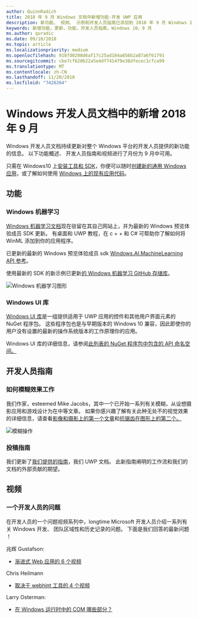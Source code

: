 ```yaml
---
author: QuinnRadich
title: 2018 年 9 月 Windows 文档中新增功能-开发 UWP 应用
description: 新功能、 视频、 示例和开发人员指南已添加到 2018 年 9 月 Windows 10 开发人员文档。
keywords: 新增功能，更新，功能，开发人员指南，Windows 10，9 月
ms.author: quradic
ms.date: 09/10/2018
ms.topic: article
ms.localizationpriority: medium
ms.openlocfilehash: 918fd0208d6af17c25ad184a856b2a87a6f61791
ms.sourcegitcommit: cbe7cf620622a5e4df7414f9e38dfecec1cfca99
ms.translationtype: MT
ms.contentlocale: zh-CN
ms.lasthandoff: 11/20/2018
ms.locfileid: "7426264"
---
```

# <a name="whats-new-in-the-windows-developer-docs-in-september-2018"></a>Windows 开发人员文档中的新增 2018 年 9 月

Windows 开发人员文档持续更新对整个 Windows 平台的开发人员提供的新功能的信息。 以下功能概述、 开发人员指南和视频进行了月份为 9 月中可用。

只需在 Windows10 上[安装工具和 SDK](http://go.microsoft.com/fwlink/?LinkId=821431)，你便可以随时[创建新的通用 Windows 应用](../get-started/create-uwp-apps.md)，或了解如何使用 [Windows 上的现有应用代码](../porting/index.md)。

## <a name="features"></a>功能

### <a name="windows-machine-learning"></a>Windows 机器学习

[Windows 机器学习文档](https://docs.microsoft.com/windows/ai/)现在驻留在其自己网站上，并为最新的 Windows 预览体验成员 SDK 更新。 有桌面和 UWP 教程，在 c + + 和 C# 可帮助你了解如何将 WinML 添加到你的应用程序。

已更新的最新的 Windows 预览体验成员 sdk [Windows.AI.MachineLearning API 参考](https://docs.microsoft.com/uwp/api/windows.ai.machinelearning)。

使用最新的 SDK 的新示例已更新[的 Windows 机器学习 GitHub 存储库](https://github.com/Microsoft/Windows-Machine-Learning)。

![Windows 机器学习图形](images/winml-graphic.png)

### <a name="windows-ui-library"></a>Windows UI 库

[Windows UI 库](https://aka.ms/winui-docs)是一组提供适用于 UWP 应用的控件和其他用户界面元素的 NuGet 程序包。 这些程序包也是与早期版本的 Windows 10 兼容，因此即使你的用户没有设置的最新的操作系统版本的工作原理你的应用。

Windows UI 库的详细信息，请参阅[此列表的 NuGet 程序包中包含的 API 命名空间。](https://docs.microsoft.com/uwp/api/overview/winui/)

## <a name="developer-guidance"></a>开发人员指南

### <a name="how-blur-effects-work"></a>如何模糊效果工作

我们作家，esteemed Mike Jacobs，其中一个已开始一系列有关模糊，从设想摄影应用和游戏设计为在中等文章。 如果你感兴趣了解有关此种无处不的视觉效果的详细信息，请查看[影像和摄影上的第一个文章](https://medium.com/microsoft-design/science-in-the-system-how-blur-effects-work-8b0590996e09)和[抗锯齿在图形上的第二个。](https://medium.com/microsoft-design/science-in-the-system-how-blur-effects-work-part-2-c5589a738515)

![模糊操作](images/blur-example.jpg)

### <a name="contributing-guidance"></a>投稿指南

我们更新了[我们提供的指南](https://github.com/MicrosoftDocs/windows-uwp/blob/docs/CONTRIBUTING.md)，我们 UWP 文档。 此新指南阐明的工作流和我们的文档的外部贡献的期望。

## <a name="videos"></a>视频

### <a name="one-dev-question"></a>一个开发人员的问题

在开发人员的一个问题视频系列中，longtime Microsoft 开发人员介绍一系列有关 Windows 开发、 团队区域性和历史记录的问题。 下面是我们回答的最新问题 ！

兆辉 Gustafson:

* [渐进式 Web 应用的 6 个视频](https://www.youtube.com/playlist?list=PLWs4_NfqMtoyPHoI-CIB71mEq-om6m35I)

Chris Heilmann

* [取决于 webhint 工具的 4 个视频](https://www.youtube.com/watch?v=eXfmxmiA00Y&list=PLWs4_NfqMtow00LM-vgyECAlMDxx84Q2v)

Larry Osterman:

* [在 Windows 运行时中的 COM 哪些部分？](https://youtu.be/_nsMjHqRn1w)